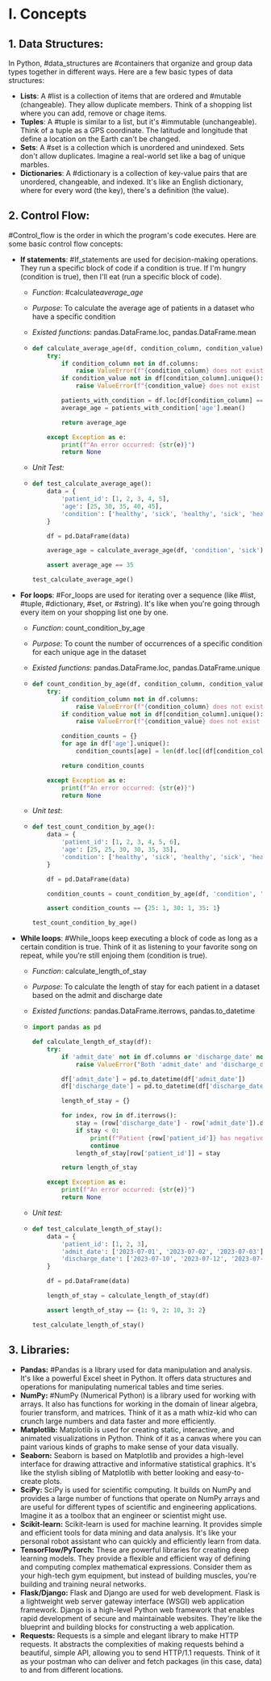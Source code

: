 # I. Concepts

## 1. Data Structures:

In Python, #data_structures are #containers that organize and group data types together in different ways. Here are a few basic types of data structures:

- **Lists**: A #list is a collection of items that are ordered and #mutable (changeable). They allow duplicate members. Think of a shopping list where you can add, remove or chage items.
- **Tuples**: A #tuple is similar to a list, but it's #immutable (unchangeable). Think of a tuple as a GPS coordinate. The latitude and longitude that define a location on the Earth can't be changed.
- **Sets**: A #set is a collection which is unordered and unindexed. Sets don't allow duplicates. Imagine a real-world set like a bag of unique marbles.
- **Dictionaries**: A #dictionary is a collection of key-value pairs that are unordered, changeable, and indexed. It's like an English dictionary, where for every word (the key), there's a definition (the value).

## 2. Control Flow:

#Control_flow is the order in which the program's code executes. Here are some basic control flow concepts:

- **If statements**: #If_statements are used for decision-making operations. They run a specific block of code if a condition is true. If I'm hungry (condition is true), then I'll eat (run a specific block of code).

  - _Function_: #calculate*average_age*
  - _Purpose_: To calculate the average age of patients in a dataset who have a specific condition
  - _Existed functions_: pandas.DataFrame.loc, pandas.DataFrame.mean
  - ```python
    def calculate_average_age(df, condition_column, condition_value):
        try:
            if condition_column not in df.columns:
                raise ValueError(f"{condition_column} does not exist in dataframe")
            if condition_value not in df[condition_column].unique():
                raise ValueError(f"{condition_value} does not exist in {condition_column}")

            patients_with_condition = df.loc[df[condition_column] == condition_value]
            average_age = patients_with_condition['age'].mean()

            return average_age

        except Exception as e:
            print(f"An error occurred: {str(e)}")
            return None
    ```

  - _Unit Test:_
  - ```python
    def test_calculate_average_age():
        data = {
            'patient_id': [1, 2, 3, 4, 5],
            'age': [25, 30, 35, 40, 45],
            'condition': ['healthy', 'sick', 'healthy', 'sick', 'healthy']
        }

        df = pd.DataFrame(data)

        average_age = calculate_average_age(df, 'condition', 'sick')

        assert average_age == 35

    test_calculate_average_age()
    ```

- **For loops**: #For_loops are used for iterating over a sequence (like #list, #tuple, #dictionary, #set, or #string). It's like when you're going through every item on your shopping list one by one.

  - _Function_: count_condition_by_age
  - _Purpose_: To count the number of occurrences of a specific condition for each unique age in the dataset
  - _Existed functions_: pandas.DataFrame.loc, pandas.DataFrame.unique
  - ```python
    def count_condition_by_age(df, condition_column, condition_value):
        try:
            if condition_column not in df.columns:
                raise ValueError(f"{condition_column} does not exist in dataframe")
            if condition_value not in df[condition_column].unique():
                raise ValueError(f"{condition_value} does not exist in {condition_column}")

            condition_counts = {}
            for age in df['age'].unique():
                condition_counts[age] = len(df.loc[(df[condition_column] == condition_value) & (df['age'] == age)])

            return condition_counts

        except Exception as e:
            print(f"An error occurred: {str(e)}")
            return None
    ```

  - _Unit test_:
  - ```python
    def test_count_condition_by_age():
        data = {
            'patient_id': [1, 2, 3, 4, 5, 6],
            'age': [25, 25, 30, 30, 35, 35],
            'condition': ['healthy', 'sick', 'healthy', 'sick', 'healthy', 'sick']
        }

        df = pd.DataFrame(data)

        condition_counts = count_condition_by_age(df, 'condition', 'sick')

        assert condition_counts == {25: 1, 30: 1, 35: 1}

    test_count_condition_by_age()
    ```

- **While loops**: #While_loops keep executing a block of code as long as a certain condition is true. Think of it as listening to your favorite song on repeat, while you're still enjoing them (condition is true).

  - _Function_: calculate_length_of_stay
  - _Purpose_: To calculate the length of stay for each patient in a dataset based on the admit and discharge date
  - _Existed functions_: pandas.DataFrame.iterrows, pandas.to_datetime
  - ```python
    import pandas as pd

    def calculate_length_of_stay(df):
        try:
            if 'admit_date' not in df.columns or 'discharge_date' not in df.columns:
                raise ValueError("Both 'admit_date' and 'discharge_date' should be in dataframe")

            df['admit_date'] = pd.to_datetime(df['admit_date'])
            df['discharge_date'] = pd.to_datetime(df['discharge_date'])

            length_of_stay = {}

            for index, row in df.iterrows():
                stay = (row['discharge_date'] - row['admit_date']).days
                if stay < 0:
                    print(f"Patient {row['patient_id']} has negative length of stay. Skipping...")
                    continue
                length_of_stay[row['patient_id']] = stay

            return length_of_stay

        except Exception as e:
            print(f"An error occurred: {str(e)}")
            return None
    ```

  - _Unit test:_
  - ```python
    def test_calculate_length_of_stay():
        data = {
            'patient_id': [1, 2, 3],
            'admit_date': ['2023-07-01', '2023-07-02', '2023-07-03'],
            'discharge_date': ['2023-07-10', '2023-07-12', '2023-07-05']
        }

        df = pd.DataFrame(data)

        length_of_stay = calculate_length_of_stay(df)

        assert length_of_stay == {1: 9, 2: 10, 3: 2}

    test_calculate_length_of_stay()
    ```

## **3. Libraries:**

- **Pandas:** #Pandas is a library used for data manipulation and analysis. It's like a powerful Excel sheet in Python. It offers data structures and operations for manipulating numerical tables and time series.
- **NumPy:** #NumPy (Numerical Python) is a library used for working with arrays. It also has functions for working in the domain of linear algebra, fourier transform, and matrices. Think of it as a math whiz-kid who can crunch large numbers and data faster and more efficiently.
- **Matplotlib:**
  Matplotlib is used for creating static, interactive, and animated visualizations in Python. Think of it as a canvas where you can paint various kinds of graphs to make sense of your data visually.
- **Seaborn:**
  Seaborn is based on Matplotlib and provides a high-level interface for drawing attractive and informative statistical graphics. It's like the stylish sibling of Matplotlib with better looking and easy-to-create plots.
- **SciPy:**
  SciPy is used for scientific computing. It builds on NumPy and provides a large number of functions that operate on NumPy arrays and are useful for different types of scientific and engineering applications. Imagine it as a toolbox that an engineer or scientist might use.
- **Scikit-learn:**
  Scikit-learn is used for machine learning. It provides simple and efficient tools for data mining and data analysis. It's like your personal robot assistant who can quickly and efficiently learn from data.
- **TensorFlow/PyTorch:**
  These are powerful libraries for creating deep learning models. They provide a flexible and efficient way of defining and computing complex mathematical expressions. Consider them as your high-tech gym equipment, but instead of building muscles, you're building and training neural networks.
- **Flask/Django:**
  Flask and Django are used for web development. Flask is a lightweight web server gateway interface (WSGI) web application framework. Django is a high-level Python web framework that enables rapid development of secure and maintainable websites. They're like the blueprint and building blocks for constructing a web application.
- **Requests:**
  Requests is a simple and elegant library to make HTTP requests. It abstracts the complexities of making requests behind a beautiful, simple API, allowing you to send HTTP/1.1 requests. Think of it as your postman who can deliver and fetch packages (in this case, data) to and from different locations.

